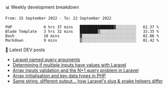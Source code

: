📊 Weekly development breakdown
<!--START_SECTION:waka-->

```text
From: 15 September 2022 - To: 22 September 2022

PHP              6 hrs 37 mins   ███████████████▓░░░░░░░░░   62.37 %
Blade Template   3 hrs 32 mins   ████████▒░░░░░░░░░░░░░░░░   33.35 %
Bash             18 mins         ▓░░░░░░░░░░░░░░░░░░░░░░░░   02.86 %
Markdown         9 mins          ▒░░░░░░░░░░░░░░░░░░░░░░░░   01.42 %
```

<!--END_SECTION:waka-->

📕 Latest DEV posts
<!-- BLOG-POST-LIST:START -->
- [Laravel named query arguments](https://dev.to/michaelvickersuk/laravel-named-query-arguments-28kd)
- [Determining if multiple inputs have values with Laravel](https://dev.to/michaelvickersuk/determining-if-multiple-inputs-have-values-with-laravel-km6)
- [Array inputs validation and the N+1 query problem in Laravel](https://dev.to/michaelvickersuk/array-inputs-validation-and-the-n1-query-problem-in-laravel-2agb)
- [Array initialisation and key data types in PHP](https://dev.to/michaelvickersuk/array-initialisation-and-key-data-types-in-php-1e5b)
- [Same string, different output... how Laravel&#39;s slug &amp; snake helpers differ](https://dev.to/michaelvickersuk/same-string-different-output-how-laravels-slug-snake-helpers-differ-1ccj)
<!-- BLOG-POST-LIST:END -->
